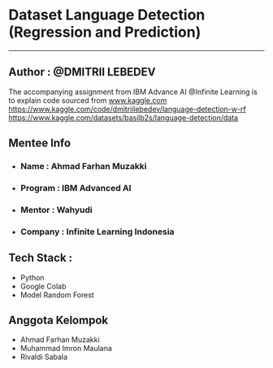 # Dataset Language Detection (Regression and Prediction)
-----------------------------------------------
## Author : @DMITRII LEBEDEV
The accompanying assignment from IBM Advance AI @Infinite Learning is to explain code sourced from www.kaggle.com
https://www.kaggle.com/code/dmitriilebedev/language-detection-w-rf
https://www.kaggle.com/datasets/basilb2s/language-detection/data
## Mentee Info

- ### Name : Ahmad Farhan Muzakki
- ### Program : IBM Advanced AI 
- ### Mentor : Wahyudi
- ### Company : Infinite Learning Indonesia

## Tech Stack :
- Python
- Google Colab
- Model Random Forest

## Anggota Kelompok
- Ahmad Farhan Muzakki
- Muhammad Imron Maulana
- Rivaldi Sabala

